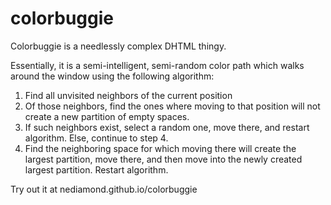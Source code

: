 # colorbuggie
Colorbuggie is a needlessly complex DHTML thingy.

Essentially, it is a semi-intelligent, semi-random color path which walks around the window using the following algorithm:

1. Find all unvisited neighbors of the current position
2. Of those neighbors, find the ones where moving to that position will not create a new partition of empty spaces.
3. If such neighbors exist, select a random one, move there, and restart algorithm. Else, continue to step 4.
4. Find the neighboring space for which moving there will create the largest partition, move there, and then move into the newly created largest partition. Restart algorithm.

Try out it at nediamond.github.io/colorbuggie
